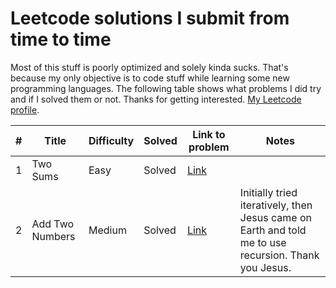 # Leetcode solutions I submit from time to time

Most of this stuff is poorly optimized and solely kinda sucks. That's because my only objective is to code stuff while learning some new programming languages. The following table shows what problems I did try and if I solved them or not. Thanks for getting interested. [My Leetcode profile](https://leetcode.com/Bombaclath97/).

#| Title | Difficulty | Solved | Link to problem| Notes
|-|-------|------------|-------| ---------------| -----|
1|Two Sums|Easy|Solved| [Link](https://leetcode.com/problems/two-sum/) |
2|Add Two Numbers|Medium|Solved|[Link](https://leetcode.com/problems/add-two-numbers/) | Initially tried iteratively, then Jesus came on Earth and told me to use recursion. Thank you Jesus.
